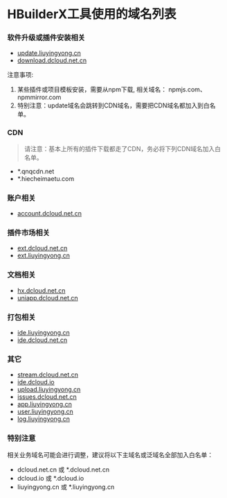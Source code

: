 # HBuilderX工具使用的域名列表


### 软件升级或插件安装相关


- [update.liuyingyong.cn](http://update.liuyingyong.cn)
- [download.dcloud.net.cn](http://download.dcloud.net.cn)

注意事项:

1. 某些插件或项目模板安装，需要从npm下载, 相关域名： npmjs.com、npmmirror.com
2. 特别注意：update域名会跳转到CDN域名，需要把CDN域名都加入到白名单。

### CDN


> 请注意：基本上所有的插件下载都走了CDN，务必将下列CDN域名加入白名单。

- *.qnqcdn.net
- *.hiecheimaetu.com

### 账户相关


- [account.dcloud.net.cn](https://account.dcloud.net.cn)

### 插件市场相关


- [ext.dcloud.net.cn](https://ext.dcloud.net.cn)
- [ext.liuyingyong.cn](https://ext.liuyingyong.cn)

### 文档相关


- [hx.dcloud.net.cn](https://hx.dcloud.net.cn)
- [uniapp.dcloud.net.cn](https://uniapp.dcloud.net.cn)

### 打包相关


- [ide.liuyingyong.cn](https://ide.liuyingyong.cn)
- [ide.dcloud.net.cn](https://ide.dcloud.net.cn)

### 其它


- [stream.dcloud.net.cn](https://stream.dcloud.net.cn)
- [ide.dcloud.io](https://ide.dcloud.io)
- [upload.liuyingyong.cn](https://upload.liuyingyong.cn)
- [issues.dcloud.net.cn](https://issues.dcloud.net.cn)
- [app.liuyingyong.cn](https://app.liuyingyong.cn)
- [user.liuyingyong.cn](https://user.liuyingyong.cn)
- [log.liuyingyong.cn](https://log.liuyingyong.cn)

### 特别注意


相关业务域名可能会进行调整，建议将以下主域名或泛域名全部加入白名单：

- dcloud.net.cn 或 *.dcloud.net.cn
- dcloud.io 或 *.dcloud.io
- liuyingyong.cn 或 *.liuyingyong.cn
